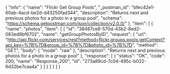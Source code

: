 {
  "info": {
    "name": "Flickr Get Group Pools",
    "_postman_id": "bfec42e1-60ab-4acd-be2d-d43250fad344",
    "description": "Returns next and previous photos for a photo in a group pool",
    "schema": "https://schema.getpostman.com/json/collection/v2.0.0/"
  },
  "item": [
    {
      "name": "photos",
      "item": [
        {
          "id": "38487ce8-570d-43b2-8ed2-083ed8bf6702",
          "name": "getGroupPhotosByID",
          "request": {
            "url": "http://api.flickr.com/services/rest?method=flickr.groups.pools.getContext?api_key=%7B%7D&group_id=%7B%7D&photo_id=%7B%7D",
            "method": "GET",
            "body": {
              "mode": "raw"
            },
            "description": "Returns next and previous photos for a photo in a group pool"
          },
          "response": [
            {
              "status": "OK",
              "code": 200,
              "name": "Response_200",
              "id": "273a89cd-7c04-495c-b022-6d32be7caa4a"
            }
          ]
        }
      ]
    }
  ]
}